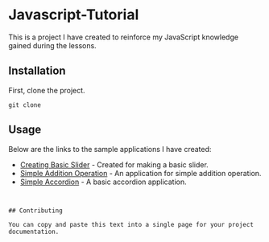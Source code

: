 # Javascript-Tutorial
This is a project I have created to reinforce my JavaScript knowledge gained during the lessons.
## Installation
First, clone the project.

```
git clone
```
## Usage
Below are the links to the sample applications I have created:
- <a href="https://creating-basic-slider.netlify.app/" target="_blank" rel="noopener noreferrer">Creating Basic Slider</a> - Created for making a basic slider.
- <a href="https://simple-addition-operation.netlify.app/" target="_blank" rel="noopener noreferrer">Simple Addition Operation</a> - An application for simple addition operation.
- <a href="https://basic-accordion.netlify.app/" target="_blank" rel="noopener noreferrer">Simple Accordion</a> - A basic accordion application.







```


## Contributing

You can copy and paste this text into a single page for your project documentation.


